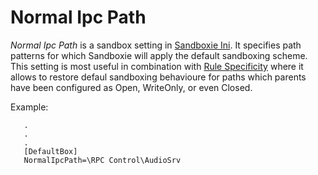 # Normal Ipc Path

_Normal Ipc Path_ is a sandbox setting in [Sandboxie Ini](SandboxieIni.md). It specifies path patterns for which Sandboxie will apply the default sandboxing scheme. This setting is most useful in combination with [Rule Specificity](../PlusContent/RuleSpecificity.md) where it allows to restore defaul sandboxing behavioure for paths which parents have been configured as Open, WriteOnly, or even Closed.

Example:

```
   .
   .
   .
   [DefaultBox]
   NormalIpcPath=\RPC Control\AudioSrv
```
